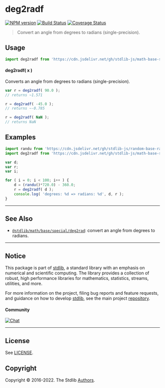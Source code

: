 <!--

@license Apache-2.0

Copyright (c) 2020 The Stdlib Authors.

Licensed under the Apache License, Version 2.0 (the "License");
you may not use this file except in compliance with the License.
You may obtain a copy of the License at

   http://www.apache.org/licenses/LICENSE-2.0

Unless required by applicable law or agreed to in writing, software
distributed under the License is distributed on an "AS IS" BASIS,
WITHOUT WARRANTIES OR CONDITIONS OF ANY KIND, either express or implied.
See the License for the specific language governing permissions and
limitations under the License.

-->

# deg2radf

[![NPM version][npm-image]][npm-url] [![Build Status][test-image]][test-url] [![Coverage Status][coverage-image]][coverage-url] <!-- [![dependencies][dependencies-image]][dependencies-url] -->

> Convert an angle from degrees to radians (single-precision).



<section class="usage">

## Usage

```javascript
import deg2radf from 'https://cdn.jsdelivr.net/gh/stdlib-js/math-base-special-deg2radf@deno/mod.js';
```

#### deg2radf( x )

Converts an angle from degrees to radians (single-precision).

```javascript
var r = deg2radf( 90.0 );
// returns ~1.571

r = deg2radf( -45.0 );
// returns ~-0.785

r = deg2radf( NaN );
// returns NaN
```

</section>

<!-- /.usage -->

<section class="examples">

## Examples

<!-- eslint no-undef: "error" -->

```javascript
import randu from 'https://cdn.jsdelivr.net/gh/stdlib-js/random-base-randu@deno/mod.js';
import deg2radf from 'https://cdn.jsdelivr.net/gh/stdlib-js/math-base-special-deg2radf@deno/mod.js';

var d;
var r;
var i;

for ( i = 0; i < 100; i++ ) {
    d = (randu()*720.0) - 360.0;
    r = deg2radf( d );
    console.log( 'degrees: %d => radians: %d', d, r );
}
```

</section>

<!-- /.examples -->

<!-- C interface documentation. -->



<!-- Section for related `stdlib` packages. Do not manually edit this section, as it is automatically populated. -->

<section class="related">

* * *

## See Also

-   <span class="package-name">[`@stdlib/math/base/special/deg2rad`][@stdlib/math/base/special/deg2rad]</span><span class="delimiter">: </span><span class="description">convert an angle from degrees to radians.</span>

</section>

<!-- /.related -->

<!-- Section for all links. Make sure to keep an empty line after the `section` element and another before the `/section` close. -->


<section class="main-repo" >

* * *

## Notice

This package is part of [stdlib][stdlib], a standard library with an emphasis on numerical and scientific computing. The library provides a collection of robust, high performance libraries for mathematics, statistics, streams, utilities, and more.

For more information on the project, filing bug reports and feature requests, and guidance on how to develop [stdlib][stdlib], see the main project [repository][stdlib].

#### Community

[![Chat][chat-image]][chat-url]

---

## License

See [LICENSE][stdlib-license].


## Copyright

Copyright &copy; 2016-2022. The Stdlib [Authors][stdlib-authors].

</section>

<!-- /.stdlib -->

<!-- Section for all links. Make sure to keep an empty line after the `section` element and another before the `/section` close. -->

<section class="links">

[npm-image]: http://img.shields.io/npm/v/@stdlib/math-base-special-deg2radf.svg
[npm-url]: https://npmjs.org/package/@stdlib/math-base-special-deg2radf

[test-image]: https://github.com/stdlib-js/math-base-special-deg2radf/actions/workflows/test.yml/badge.svg?branch=main
[test-url]: https://github.com/stdlib-js/math-base-special-deg2radf/actions/workflows/test.yml?query=branch:main

[coverage-image]: https://img.shields.io/codecov/c/github/stdlib-js/math-base-special-deg2radf/main.svg
[coverage-url]: https://codecov.io/github/stdlib-js/math-base-special-deg2radf?branch=main

<!--

[dependencies-image]: https://img.shields.io/david/stdlib-js/math-base-special-deg2radf.svg
[dependencies-url]: https://david-dm.org/stdlib-js/math-base-special-deg2radf/main

-->

[chat-image]: https://img.shields.io/gitter/room/stdlib-js/stdlib.svg
[chat-url]: https://gitter.im/stdlib-js/stdlib/

[stdlib]: https://github.com/stdlib-js/stdlib

[stdlib-authors]: https://github.com/stdlib-js/stdlib/graphs/contributors

[umd]: https://github.com/umdjs/umd
[es-module]: https://developer.mozilla.org/en-US/docs/Web/JavaScript/Guide/Modules

[deno-url]: https://github.com/stdlib-js/math-base-special-deg2radf/tree/deno
[umd-url]: https://github.com/stdlib-js/math-base-special-deg2radf/tree/umd
[esm-url]: https://github.com/stdlib-js/math-base-special-deg2radf/tree/esm

[stdlib-license]: https://raw.githubusercontent.com/stdlib-js/math-base-special-deg2radf/main/LICENSE

<!-- <related-links> -->

[@stdlib/math/base/special/deg2rad]: https://github.com/stdlib-js/math-base-special-deg2rad/tree/deno

<!-- </related-links> -->

</section>

<!-- /.links -->
